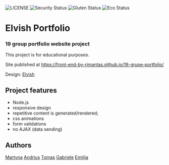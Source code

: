 ![LICENSE](https://img.shields.io/badge/license-MIT-blue.svg?style=flat-square)
![Security Status](https://img.shields.io/security-headers?label=Security&url=https%3A%2F%2Fgithub.com&style=flat-square)
![Gluten Status](https://img.shields.io/badge/Gluten-Free-green.svg)
![Eco Status](https://img.shields.io/badge/ECO-Friendly-green.svg)


# Elvish Portfolio
### 19 group portfolio website project

This project is for educational purposes.

Site published at https://front-end-by-rimantas.github.io/19-grupe-portfolio/

Design: [Elvish](http://themesboss.com/elvish/index_6.html)


## Project features
- Node.js
- responsive design
- repetitive content is generated/rendered;
- css animations
- form validations
- no AJAX (data sending)

## Authors
[Martyna](https://github.com/sezaite)
[Andrius](https://github.com/Urbbiz)
[Tomas](https://github.com/Tomas3000)
[Gabriele](https://github.com/Gabrieleba)
[Emilija](https://github.com/ESinkev)